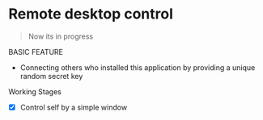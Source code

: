 # Remote desktop control
> Now its in progress


BASIC FEATURE
* Connecting others who installed this application by providing a unique random secret key


Working Stages
* [x] Control self by a simple window